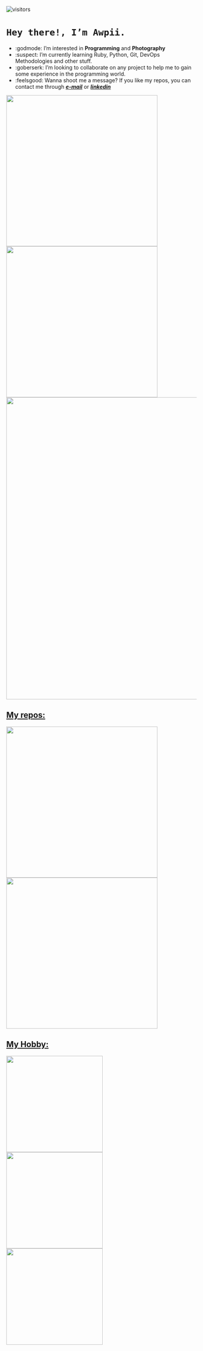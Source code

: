 ![visitors](https://visitor-badge.glitch.me/badge?page_id=Awpii.Awpii)
# ```Hey there!, I’m Awpii.```

* :godmode: I’m interested in **Programming** and **Photography**
* :suspect: I’m currently learning Ruby, Python, Git, DevOps Methodologies and other stuff.
* :goberserk: I’m looking to collaborate on any project to help me to gain some experience in the programming world.
* :feelsgood: Wanna shoot me a message? If you like my repos, you can contact me through _**[e-mail](mailto:awpii@vivaldi.net)**_ or _**[linkedin](https://www.linkedin.com/in/marcoadiiorio/)**_

  
<p align="left">
  <a href="https://github.com/Awpii"><img width="400" src="https://github-readme-stats.vercel.app/api?username=Awpii&show_icons=true&theme=radical">
  <a href="https://github.com/Awpii"><img width="400" src="https://github-readme-stats.vercel.app/api/top-langs/?username=Awpii&hide=html,scss,css,shell&langs_count=10&layout=compact&theme=radical">
  <a href="https://github.com/Awpii"><img width="800" src="https://github-profile-trophy.vercel.app/?username=Awpii&row=1&column=5&theme=radical">
</p>

## My repos:

<p align="left">
  <a href="https://github.com/Awpii/profile"><img width="400" src="https://github-readme-stats.vercel.app/api/pin/?username=Awpii&repo=profile&langs_count=5&theme=radical">
  <a href="https://github.com/Awpii/pythontest"><img width="400" src="https://github-readme-stats.vercel.app/api/pin/?username=Awpii&card_height=300&&repo=pythontest&langs_count=5&layout=compact&theme=radical">
</p>
    
## My Hobby:
    
<a href=https://www.instagram.com/p/CegiErysavZ><img align="left" width="255" src="https://instagram.faep24-2.fna.fbcdn.net/v/t51.2885-15/286492581_345936640978675_3355380058250286969_n.jpg?stp=dst-jpg_e15_fr_s1080x1080&_nc_ht=instagram.faep24-2.fna.fbcdn.net&_nc_cat=107&_nc_ohc=R_akPYH5xFkAX_6fRn4&tn=vmZuAGGTsWPDRfGw&edm=ALQROFkBAAAA&ccb=7-5&ig_cache_key=Mjg1NTQzMjAxOTIzMzU4MjA0MQ%3D%3D.2-ccb7-5&oh=00_AT9vJvdljlEOKsQyD8r5qQku2GWxnT0fL4UFwHxAhm9pcA&oe=62B68C11&_nc_sid=30a2ef">
<a href=https://www.instagram.com/p/CeeLGfkupw4><img align="left" width="255" src="https://instagram.faep24-1.fna.fbcdn.net/v/t51.2885-15/286299233_544877173910397_9070765663623775524_n.jpg?stp=dst-jpg_e35&_nc_ht=instagram.faep24-1.fna.fbcdn.net&_nc_cat=109&_nc_ohc=QG2yU2Mzi9EAX8FIAz5&tn=vmZuAGGTsWPDRfGw&edm=ALQROFkBAAAA&ccb=7-5&ig_cache_key=Mjg1NDc2ODAzODUzMDE2MTcyMA%3D%3D.2-ccb7-5&oh=00_AT-lkgR-H17UZajF5NEMhqTcPzCVgbsUkksTboalgcjgLQ&oe=62B609D2&_nc_sid=30a2ef">
<a href=https://www.instagram.com/p/CejiU_BsVkY><img align="left" width="255" src="https://instagram.faep24-2.fna.fbcdn.net/v/t51.2885-15/286372942_193981472957411_2864496458861168687_n.jpg?stp=dst-jpg_e15_fr_s1080x1080&_nc_ht=instagram.faep24-2.fna.fbcdn.net&_nc_cat=111&_nc_ohc=ESiL0n1nbG8AX_etPgy&edm=ALQROFkBAAAA&ccb=7-5&ig_cache_key=Mjg1NjI3NzU1OTEyNzEyMzc0NQ%3D%3D.2-ccb7-5&oh=00_AT-N57Rlrh3saliouBGvntPzwlt5EsQWDZiUobXx_BZhJQ&oe=62B6877E&_nc_sid=30a2ef">

<!---
Awpii/Awpii is a ✨ special ✨ repository because its `README.md` (this file) appears on your GitHub profile.
You can click the Preview link to take a look at your changes..
--->
